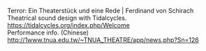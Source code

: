 Terror: Ein Theaterstück und eine Rede | Ferdinand von Schirach  
Theatrical sound design with Tidalcycles. https://tidalcycles.org/index.php/Welcome  
Performance info. (Chinese)  
http://1www.tnua.edu.tw/~TNUA_THEATRE/app/news.php?Sn=126


